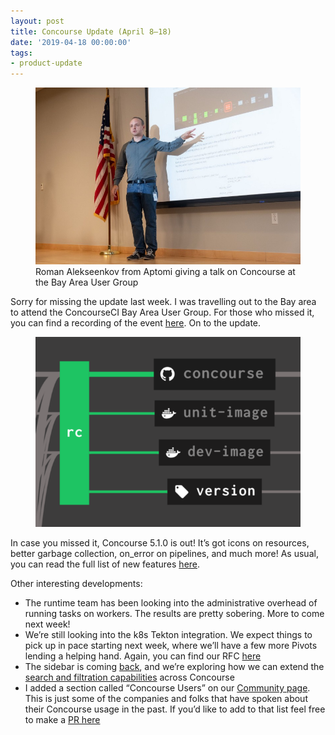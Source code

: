 ```yaml
---
layout: post
title: Concourse Update (April 8–18)
date: '2019-04-18 00:00:00'
tags:
- product-update
---
```


<figure class="kg-card kg-image-card kg-card-hascaption"><img src="/assets/images/downloaded_images/Concourse-Update--April-8-18-/1-gTTAFBV8KHzEL0CV-I-_kA.jpeg" class="kg-image" alt loading="lazy"><figcaption>Roman Alekseenkov from Aptomi giving a talk on Concourse at the Bay Area User Group</figcaption></figure>

Sorry for missing the update last week. I was travelling out to the Bay area to attend the ConcourseCI Bay Area User Group. For those who missed it, you can find a recording of the event [here](https://www.youtube.com/watch?v=1RRZHPlTkXs). On to the update.

<figure class="kg-card kg-image-card"><img src="/assets/images/downloaded_images/Concourse-Update--April-8-18-/1-QqwW-_RArz5a_sprZC7PZw.png" class="kg-image" alt loading="lazy"></figure>

In case you missed it, Concourse 5.1.0 is out! It’s got icons on resources, better garbage collection, on\_error on pipelines, and much more! As usual, you can read the full list of new features [here](https://concourse-ci.org/download.html#v510).

Other interesting developments:

- The runtime team has been looking into the administrative overhead of running tasks on workers. The results are pretty sobering. More to come next week!
- We’re still looking into the k8s Tekton integration. We expect things to pick up in pace starting next week, where we’ll have a few more Pivots lending a helping hand. Again, you can find our RFC [here](https://github.com/concourse/rfcs/pull/22)
- The sidebar is coming [back](https://github.com/concourse/concourse/issues/2440), and we’re exploring how we can extend the [search and filtration capabilities](https://github.com/concourse/concourse/issues/3630) across Concourse
- I added a section called “Concourse Users” on our [Community page](https://concourse-ci.org/community.html#concourse-users). This is just some of the companies and folks that have spoken about their Concourse usage in the past. If you’d like to add to that list feel free to make a [PR here](https://github.com/concourse/docs/blob/master/lit/concourse-users.lit)
